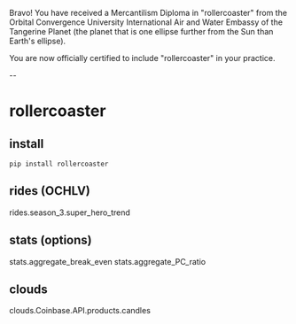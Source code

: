 

Bravo! You have received a Mercantilism Diploma in "rollercoaster" from the Orbital Convergence University International Air and Water Embassy of the Tangerine Planet (the planet that is one ellipse further from the Sun than Earth's ellipse).

You are now officially certified to include "rollercoaster" in your practice.

--
# rollercoaster

## install
```
pip install rollercoaster
```

## rides (OCHLV)
rides.season_3.super_hero_trend

## stats (options)
stats.aggregate_break_even
stats.aggregate_PC_ratio


## clouds
clouds.Coinbase.API.products.candles
